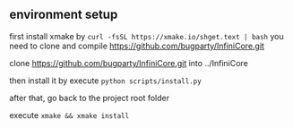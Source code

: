 ## environment setup
first install xmake by `curl -fsSL https://xmake.io/shget.text | bash`
you need to clone and compile https://github.com/bugparty/InfiniCore.git

clone https://github.com/bugparty/InfiniCore.git into ../InfiniCore

then install it by execute `python scripts/install.py`

after that, go back to the project root folder

execute `xmake && xmake install`